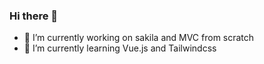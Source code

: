 ### Hi there 👋

- 🔭 I’m currently working on sakila and MVC from scratch
- 🌱 I’m currently learning Vue.js and Tailwindcss
